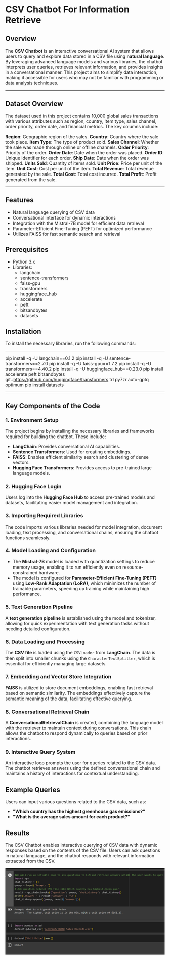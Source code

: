 
# **CSV Chatbot For Information Retrieve**

## **Overview**
The **CSV Chatbot** is an interactive conversational AI system that allows users to query and explore data stored in a CSV file using **natural language**. By leveraging advanced language models and various libraries, the chatbot interprets user queries, retrieves relevant information, and provides insights in a conversational manner. This project aims to simplify data interaction, making it accessible for users who may not be familiar with programming or data analysis techniques.

---

## **Dataset Overview**
The dataset used in this project contains 10,000 global sales transactions with various attributes such as region, country, item type, sales channel, order priority, order date, and financial metrics. The key columns include:

**Region**: Geographic region of the sales.
**Country**: Country where the sale took place.
**Item Type**: The type of product sold.
**Sales Channel**: Whether the sale was made through online or offline channels.
**Order Priority**: Priority of the order.
**Order Date**: Date when the order was placed.
**Order ID**: Unique identifier for each order.
**Ship Date**: Date when the order was shipped.
**Units Sold**: Quantity of items sold.
**Unit Price**: Price per unit of the item.
**Unit Cost**: Cost per unit of the item.
**Total Revenue**: Total revenue generated by the sale.
**Total Cost**: Total cost incurred.
**Total Profit**: Profit generated from the sale.

 ---
## Features

- Natural language querying of CSV data
- Conversational interface for dynamic interactions
- Integration with the Mistral-7B model for efficient data retrieval
- Parameter-Efficient Fine-Tuning (PEFT) for optimized performance
- Utilizes FAISS for fast semantic search and retrieval

## Prerequisites

- Python 3.x
- Libraries:
  - langchain
  - sentence-transformers
  - faiss-gpu
  - transformers
  - huggingface_hub
  - accelerate
  - peft
  - bitsandbytes
  - datasets

## Installation

To install the necessary libraries, run the following commands:

---
pip install -q -U langchain==0.1.2
pip install -q -U sentence-transformers==2.7.0
pip install -q -U faiss-gpu==1.7.2
pip install -q -U transformers==4.40.2
pip install -q -U huggingface_hub==0.23.0
pip install accelerate peft bitsandbytes git+https://github.com/huggingface/transformers trl py7zr auto-gptq optimum
pip install datasets

---

## **Key Components of the Code**

### **1. Environment Setup**
The project begins by installing the necessary libraries and frameworks required for building the chatbot. These include:

- **LangChain**: Provides conversational AI capabilities.
- **Sentence Transformers**: Used for creating embeddings.
- **FAISS**: Enables efficient similarity search and clustering of dense vectors.
- **Hugging Face Transformers**: Provides access to pre-trained large language models.

### **2. Hugging Face Login**
Users log into the **Hugging Face Hub** to access pre-trained models and datasets, facilitating easier model management and integration.

### **3. Importing Required Libraries**
The code imports various libraries needed for model integration, document loading, text processing, and conversational chains, ensuring the chatbot functions seamlessly.

### **4. Model Loading and Configuration**
- The **Mistral-7B** model is loaded with quantization settings to reduce memory usage, enabling it to run efficiently even on resource-constrained hardware.
- The model is configured for **Parameter-Efficient Fine-Tuning (PEFT)** using **Low-Rank Adaptation (LoRA)**, which minimizes the number of trainable parameters, speeding up training while maintaining high performance.

### **5. Text Generation Pipeline**
A **text generation pipeline** is established using the model and tokenizer, allowing for quick experimentation with text generation tasks without needing detailed configuration.

### **6. Data Loading and Processing**
The **CSV file** is loaded using the `CSVLoader` from **LangChain**. The data is then split into smaller chunks using the `CharacterTextSplitter`, which is essential for efficiently managing large datasets.

### **7. Embedding and Vector Store Integration**
**FAISS** is utilized to store document embeddings, enabling fast retrieval based on semantic similarity. The embeddings effectively capture the semantic meaning of the data, facilitating effective querying.

### **8. Conversational Retrieval Chain**
A **ConversationalRetrievalChain** is created, combining the language model with the retriever to maintain context during conversations. This chain allows the chatbot to respond dynamically to queries based on prior interactions.

### **9. Interactive Query System**
An interactive loop prompts the user for queries related to the CSV data. The chatbot retrieves answers using the defined conversational chain and maintains a history of interactions for contextual understanding.

## **Example Queries**
Users can input various questions related to the CSV data, such as:

- **"Which country has the highest greenhouse gas emissions?"**
- **"What is the average sales amount for each product?"**

## **Results**
The CSV Chatbot enables interactive querying of CSV data with dynamic responses based on the contents of the CSV file. Users can ask questions in natural language, and the chatbot responds with relevant information extracted from the CSV.

![CSV Chatbot Interaction Example](https://github.com/dhanushmekala04/CHATBOT-ON-CSV/blob/main/Screenshot%202024-09-26%20043241.png)



